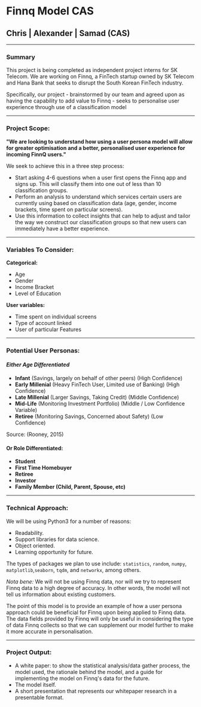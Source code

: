 # Finnq Model CAS

## Chris | Alexander | Samad (CAS)

--- 

### Summary

This project is being completed as independent project interns for SK Telecom. We are working on Finnq, a FinTech startup owned by SK Telecom and Hana Bank that seeks to disrupt the South Korean FinTech industry.

Specifically, our project - brainstormed by our team and agreed upon as having the capability to add value to Finnq - seeks to personalise user experience through use of a classification model

---

### Project Scope:

**"We are looking to understand how using a user persona model will allow for greater optimisation and a better, personalised user experience for incoming FinnQ users."**

We seek to achieve this in a three step process:
- Start asking 4-6 questions when a user first opens the Finnq app and signs up. This will classify them into one out of less than 10 classification groups.
- Perform an analysis to understand which services certain users are currently using based on classification data (age, gender, income brackets, time spent on particular screens).
- Use this information to collect insights that can help to adjust and tailor the way we construct our classification groups so that new users can immediately have a better experience.

---

### Variables To Consider:

**Categorical:** 
- Age
- Gender
- Income Bracket
- Level of Education

**User variables:**
- Time spent on individual screens
- Type of account linked
- User of particular Features

---

### Potential User Personas:

#### *Either Age Differentiated*

- **Infant** (Savings, largely on behalf of other peers) (High Confidence) 
- **Early Millenial** (Heavy FinTech User, Limited use of Banking) (High Confidence)  
- **Late Millenial** (Larger Savings, Taking Credit) (Middle Confidence) 
- **Mid-Life** (Monitoring Investment Portfolio) (Middle / Low Confidence Variable)  
- **Retiree** (Monitoring Savings, Concerned about Safety) (Low Confidence)

Source: (Rooney, 2015)

#### Or Role Differentiated:

- **Student**  
- **First Time Homebuyer**  
- **Retiree**
- **Investor**  
- **Family Member (Child, Parent, Spouse, etc)**

---

### Technical Approach:

We will be using Python3 for a number of reasons: 
- Readability.
- Support libraries for data science.
- Object oriented.
- Learning opportunity for future.

The types of packages we plan to use include: `statistics`, `random`, `numpy`, `matplotlib`,`seaborn`, `tqdm`, and `networkx`, among others.

*Nota bene:* We will not be using Finnq data, nor will we try to represent Finnq data to a high degree of accuracy. In other words, the model will not tell us information about existing customers.

The point of this model is to provide an example of how a user persona approach could be beneficial for Finnq upon being applied to Finnq data. The data fields provided by Finnq will only be useful in considering the type of data Finnq collects so that we can supplement our model further to make it more accurate in personalisation.

---

### Project Output:

- A white paper: to show the statistical analysis/data gather process, the model used, the rationale behind the model, and a guide for implementing the model on Finnq's data for the future.
- The model itself.
- A short presentation that represents our whitepaper research in a presentable format.
